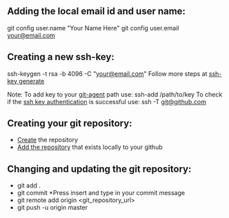 ## Adding the local email id and user name:

git config user.name "Your Name Here"
git config user.email your@email.com


## Creating a new ssh-key:
ssh-keygen -t rsa -b 4096 -C "your@email.com"
Follow more steps at [ssh-key generate](https://help.github.com/en/github/authenticating-to-github/generating-a-new-ssh-key-and-adding-it-to-the-ssh-agent)

Note: To add key to your [git-agent](https://help.github.com/en/github/authenticating-to-github/adding-a-new-ssh-key-to-your-github-account) path use: ssh-add /path/to/key
To check if the [ssh key authentication](https://help.github.com/en/github/authenticating-to-github/testing-your-ssh-connection)  is successful use: ssh -T git@github.com

## Creating your git repository:
* [Create](https://help.github.com/en/github/creating-cloning-and-archiving-repositories/creating-a-new-repository) the repository 
* [Add the repository](https://help.github.com/en/github/importing-your-projects-to-github/adding-an-existing-project-to-github-using-the-command-line)  that exists locally to your github

## Changing and updating the git repository:
* git add .
* git commit
	*Press insert and type in your commit message
* git remote add origin <git_repository_url>
* git push -u origin master
